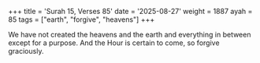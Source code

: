 +++
title = 'Surah 15, Verses 85'
date = '2025-08-27'
weight = 1887
ayah = 85
tags = ["earth", "forgive", "heavens"]
+++

We have not created the heavens and the earth and everything in between except for a purpose. And the Hour is certain to come, so forgive graciously.